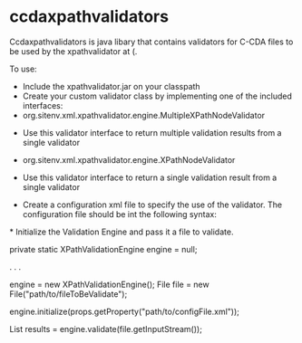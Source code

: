 ccdaxpathvalidators
==============

Ccdaxpathvalidators is java libary that contains validators for C-CDA files to be used by the xpathvalidator at (.

To use:

* Include the xpathvalidator.jar on your classpath
* Create your custom validator class by implementing one of the included interfaces:
* org.sitenv.xml.xpathvalidator.engine.MultipleXPathNodeValidator
- Use this validator interface to return multiple validation results from a single validator
* org.sitenv.xml.xpathvalidator.engine.XPathNodeValidator
- Use this validator interface to return a single validation result from a single validator 
* Create a configuration xml file to specify the use of the validator.  The configuration file should be int the following syntax:


<configuration>
<expression xpathExpression="ClinicalDocument/documentationOf/serviceEvent/code">
<validator className="org.sitenv.xml.validators.ccda.CcdaCodeValidator" />
</expression>
</configuration>
* Initialize the Validation Engine and pass it a file to validate.

private static XPathValidationEngine engine = null;

.
.
.

engine = new XPathValidationEngine();
File file = new File("path/to/fileToBeValidate");

engine.initialize(props.getProperty("path/to/configFile.xml"));

List<XPathValidatorResult> results = engine.validate(file.getInputStream());